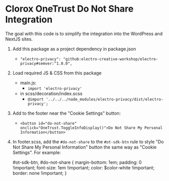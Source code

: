 # Clorox OneTrust Do Not Share Integration

The goal with this code is to simplify the integration into the WordPress and NextJS sites.

1. Add this package as a project dependency in package.json

    - `"electro-privacy": "github:electro-creative-workshop/electro-privacy#semver:^1.0.0",`

2. Load required JS & CSS from this package

    - main.js:
        - `import 'electro-privacy'`
    - in scss/decoration/index.scss
        - `@import '../../../node_modules/electro-privacy/dist/electro-privacy';`

3. Add to the footer near the "Cookie Settings" button:

    - `<button id="do-not-share" onclick="OneTrust.ToggleInfoDisplay()">Do Not Share My Personal Information</button>`

4. In footer.scss, add the `#do-not-share` to the `#ot-sdk-btn` rule to style "Do Not Share My Personal Information" button the same way as "Cookie Settings". For example:

    #ot-sdk-btn, #do-not-share {
    margin-bottom: 1em;
    padding: 0 !important;
    font-size: 1em !important;
    color: $color-white !important;
    border: none !important;
    }

